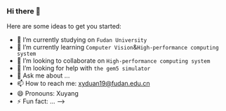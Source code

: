 ### Hi there 👋



Here are some ideas to get you started:

- 🔭 I’m currently studying on `Fudan University`
- 🌱 I’m currently learning `Computer Vision`&`High-performance computing system`
- 👯 I’m looking to collaborate on `High-performance computing system`
- 🤔 I’m looking for help with `the gem5 simulator`
- 💬 Ask me about ...
- 📫 How to reach me: xyduan19@fudan.edu.cn
- 😄 Pronouns: Xuyang
- ⚡ Fun fact: ...
-->
<!--
**Xuyang-FD/Xuyang-FD** is a ✨ _special_ ✨ repository because its `README.md` (this file) appears on your GitHub profile.
